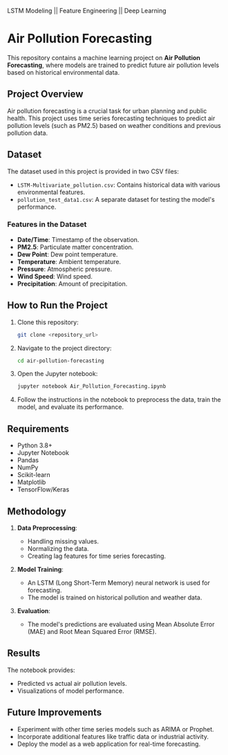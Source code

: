 LSTM Modeling || Feature Engineering || Deep Learning
# Air Pollution Forecasting

This repository contains a machine learning project on **Air Pollution Forecasting**, where models are trained to predict future air pollution levels based on historical environmental data.

## Project Overview
Air pollution forecasting is a crucial task for urban planning and public health. This project uses time series forecasting techniques to predict air pollution levels (such as PM2.5) based on weather conditions and previous pollution data.

## Dataset
The dataset used in this project is provided in two CSV files:
- `LSTM-Multivariate_pollution.csv`: Contains historical data with various environmental features.
- `pollution_test_data1.csv`: A separate dataset for testing the model's performance.

### Features in the Dataset
- **Date/Time**: Timestamp of the observation.
- **PM2.5**: Particulate matter concentration.
- **Dew Point**: Dew point temperature.
- **Temperature**: Ambient temperature.
- **Pressure**: Atmospheric pressure.
- **Wind Speed**: Wind speed.
- **Precipitation**: Amount of precipitation.

## How to Run the Project
1. Clone this repository:
   ```bash
   git clone <repository_url>
   ```
2. Navigate to the project directory:
   ```bash
   cd air-pollution-forecasting
   ```
3. Open the Jupyter notebook:
   ```bash
   jupyter notebook Air_Pollution_Forecasting.ipynb
   ```
4. Follow the instructions in the notebook to preprocess the data, train the model, and evaluate its performance.

## Requirements
- Python 3.8+
- Jupyter Notebook
- Pandas
- NumPy
- Scikit-learn
- Matplotlib
- TensorFlow/Keras

## Methodology
1. **Data Preprocessing**:
   - Handling missing values.
   - Normalizing the data.
   - Creating lag features for time series forecasting.

2. **Model Training**:
   - An LSTM (Long Short-Term Memory) neural network is used for forecasting.
   - The model is trained on historical pollution and weather data.

3. **Evaluation**:
   - The model's predictions are evaluated using Mean Absolute Error (MAE) and Root Mean Squared Error (RMSE).

## Results
The notebook provides:
- Predicted vs actual air pollution levels.
- Visualizations of model performance.

## Future Improvements
- Experiment with other time series models such as ARIMA or Prophet.
- Incorporate additional features like traffic data or industrial activity.
- Deploy the model as a web application for real-time forecasting.
